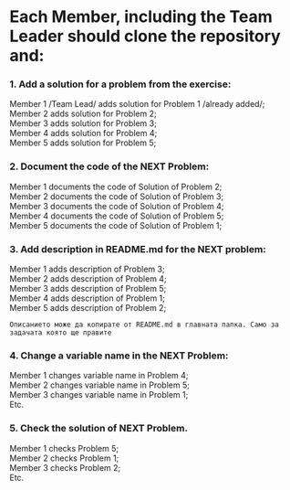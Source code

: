 
# Each Member, including the Team Leader should clone the repository and:
  ###  1. Add a solution for a problem from the exercise:

Member 1 /Team Lead/ adds solution for Problem 1 /already added/;\
Member 2 adds solution for Problem 2;\
Member 3 adds solution for Problem 3;\
Member 4 adds solution for Problem 4;\
Member 5 adds solution for Problem 5;
  ###  2. Document the code of the NEXT Problem:

Member 1 documents the code of Solution of Problem 2;\
Member 2 documents the code of Solution of Problem 3;\
Member 3 documents the code of Solution of Problem 4;\
Member 4 documents the code of Solution of Problem 5;\
Member 5 documents the code of Solution of Problem 1;
###  3. Add description in README.md for the NEXT problem:

Member 1 adds description of Problem 3;\
Member 2 adds description of Problem 4;\
Member 3 adds description of Problem 5;\
Member 4 adds description of Problem 1;\
Member 5 adds description of Problem 2;

`Oписанието може да копирате от README.md
в главната папка. Само за задачата която ще правите`

###  4. Change a variable name in the NEXT Problem: 
Member 1 changes variable name in Problem 4;\
Member 2 changes variable name in Problem 5;\
Member 3 changes variable name in Problem 1;\
Etc.
###  5. Check the solution of NEXT Problem.
Member 1 checks Problem 5;\
Member 2 checks Problem 1;\
Member 3 checks Problem 2;\
Etc.
